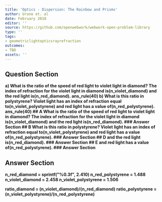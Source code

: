 ```yaml
---
title: 'Optics - Dispersion: The Rainbow and Prisms'
author: Urone et. al
date: February 2018
editor: ''
source: https://github.com/openwebwork/webwork-open-problem-library
type: ''
tags:
- geometriclightopticsrayrefraction
outcomes:
- TBD
assets: ''
---
```


## Question Section 

<b>
a) What is the ratio of the speed of red light to violet light in diamond? The index of refraction for the violet light in diamond is(n_violet_diamond) and the red light is(n_red_diamond).
ans_rule(40) 
b) What is this ratio in polystyrene? Violet light has an index of refraction equal to(n_violet_polystyrene) and red light has a value of(n_red_polystyrene).
ans_rule(40)
## A
What is the ratio of the speed of red light to violet light in diamond? The index of refraction for the violet light in diamond is(n_violet_diamond) and the red light is(n_red_diamond).
### Answer Section
## B
What is this ratio in polystyrene? Violet light has an index of refraction equal to(n_violet_polystyrene) and red light has a value of(n_red_polystyrene).
### Answer Section
## D
and the red light is(n_red_diamond).
### Answer Section
## E
and red light has a value of(n_red_polystyrene).
### Answer Section


## Answer Section

n_red_diamond = sprintf("%0.3f", 2.410)
n_red_polystyrene = 1.488
n_violet_diamond = 2.458
n_violet_polystyrene = 1.506

ratio_diamond = (n_violet_diamond)/(n_red_diamond)
ratio_polystyrene = (n_violet_polystyrene)/(n_red_polystyrene)